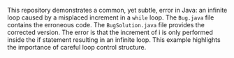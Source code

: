 This repository demonstrates a common, yet subtle, error in Java: an infinite loop caused by a misplaced increment in a `while` loop. The `Bug.java` file contains the erroneous code. The `BugSolution.java` file provides the corrected version. The error is that the increment of i is only performed inside the if statement resulting in an infinite loop. This example highlights the importance of careful loop control structure.